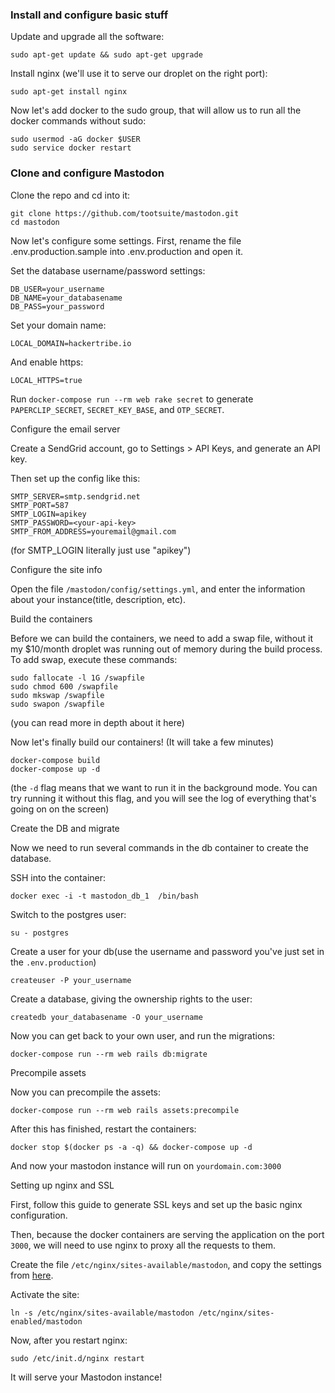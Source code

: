 
### Install and configure basic stuff

Update and upgrade all the software:

    sudo apt-get update && sudo apt-get upgrade

Install nginx (we'll use it to serve our droplet on the right port):

    sudo apt-get install nginx

Now let's add docker to the sudo group, that will allow us to run all the docker commands without sudo:

    sudo usermod -aG docker $USER
    sudo service docker restart

### Clone and configure Mastodon

Clone the repo and cd into it:

    git clone https://github.com/tootsuite/mastodon.git
    cd mastodon

Now let's configure some settings. First, rename the file .env.production.sample into .env.production and open it.

Set the database username/password settings:

    DB_USER=your_username
    DB_NAME=your_databasename
    DB_PASS=your_password

Set your domain name:

    LOCAL_DOMAIN=hackertribe.io

And enable https:

    LOCAL_HTTPS=true

Run `docker-compose run --rm web rake secret` to generate `PAPERCLIP_SECRET`, `SECRET_KEY_BASE`, and `OTP_SECRET`.

Configure the email server

Create a SendGrid account, go to Settings > API Keys, and generate an API key.

Then set up the config like this:

    SMTP_SERVER=smtp.sendgrid.net
    SMTP_PORT=587
    SMTP_LOGIN=apikey
    SMTP_PASSWORD=<your-api-key>
    SMTP_FROM_ADDRESS=youremail@gmail.com
    
(for SMTP_LOGIN literally just use "apikey")

Configure the site info

Open the file `/mastodon/config/settings.yml`, and enter the information about your instance(title, description, etc).

Build the containers

Before we can build the containers, we need to add a swap file, without it my $10/month droplet was running out of memory during the build process. To add swap, execute these commands:

    sudo fallocate -l 1G /swapfile
    sudo chmod 600 /swapfile
    sudo mkswap /swapfile
    sudo swapon /swapfile

(you can read more in depth about it here)

Now let's finally build our containers! (It will take a few minutes)

    docker-compose build
    docker-compose up -d

(the `-d` flag means that we want to run it in the background mode. You can try running it without this flag, and you will see the log of everything that's going on on the screen)

Create the DB and migrate

Now we need to run several commands in the db container to create the database.

SSH into the container:

    docker exec -i -t mastodon_db_1  /bin/bash

Switch to the postgres user:

    su - postgres

Create a user for your db(use the username and password you've just set in the `.env.production`)

    createuser -P your_username
    
Create a database, giving the ownership rights to the user:

    createdb your_databasename -O your_username

Now you can get back to your own user, and run the migrations:

    docker-compose run --rm web rails db:migrate

Precompile assets

Now you can precompile the assets:

    docker-compose run --rm web rails assets:precompile

After this has finished, restart the containers:

    docker stop $(docker ps -a -q) && docker-compose up -d

And now your mastodon instance will run on `yourdomain.com:3000`

Setting up nginx and SSL

First, follow this guide to generate SSL keys and set up the basic nginx configuration.

Then, because the docker containers are serving the application on the port `3000`, we will need to use nginx to proxy all the requests to them.

Create the file `/etc/nginx/sites-available/mastodon`, and copy the settings from [here](https://github.com/yogthos/cheatsheets/blob/master/mastodon_nginx_config).

Activate the site:

    ln -s /etc/nginx/sites-available/mastodon /etc/nginx/sites-enabled/mastodon

Now, after you restart nginx:

    sudo /etc/init.d/nginx restart

It will serve your Mastodon instance!
